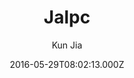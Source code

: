 ---
title: Jalpc
github: https://github.com/jarrekk/Jalpc
demo: https://jarrekk.github.io/Jalpc/
author: Kun Jia
ssg:
  - Jekyll
cms:
  - Markdown
date: 2016-05-29T08:02:13.000Z
description: ' A flexible Jekyll theme, 3 steps to build your website '
draft: false
publish_date: '2016-05-29T08:02:13Z'
update_date: '2021-10-11T14:05:02Z'
github_star: 965
github_fork: 1095
---